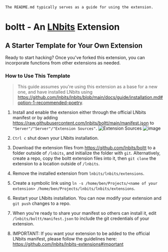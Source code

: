 `The README.md typically serves as a guide for using the extension.`

# boltt - An [LNbits](https://github.com/lnbits/lnbits) Extension

## A Starter Template for Your Own Extension

Ready to start hacking? Once you've forked this extension, you can incorporate functions from other extensions as needed.

### How to Use This Template

> This guide assumes you're using this extension as a base for a new one, and have installed LNbits using https://github.com/lnbits/lnbits/blob/main/docs/guide/installation.md#option-1-recommended-poetry.

1. Install and enable the extension either through the official LNbits manifest or by adding https://raw.githubusercontent.com/lnbits/boltt/main/manifest.json to `"Server"/"Server"/"Extension Sources"`. ![Extension Sources](https://i.imgur.com/MUGwAU3.png) ![image](https://github.com/lnbits/boltt/assets/33088785/4133123b-c747-4458-ba6c-5cc7c0f124d8)

2. `Ctrl c` shut down your LNbits installation.
3. Download the extension files from https://github.com/lnbits/boltt to a folder outside of `/lnbits`, and initialize the folder with `git`. Alternatively, create a repo, copy the boltt extension files into it, then `git clone` the extension to a location outside of `/lnbits`.
4. Remove the installed extension from `lnbits/lnbits/extensions`.
5. Create a symbolic link using `ln -s /home/ben/Projects/<name of your extension> /home/ben/Projects/lnbits/lnbits/extensions`.
6. Restart your LNbits installation. You can now modify your extension and `git push` changes to a repo.
7. When you're ready to share your manifest so others can install it, edit `/lnbits/boltt/manifest.json` to include the git credentials of your extension.
8. IMPORTANT: If you want your extension to be added to the official LNbits manifest, please follow the guidelines here: https://github.com/lnbits/lnbits-extensions#important

